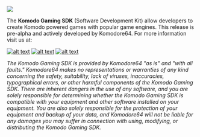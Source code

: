 ![](https://pbs.twimg.com/media/D4QSMtLWAAEC0f3.jpg:large)

The **Komodo Gaming SDK** (Software Development Kit) allow developers to create Komodo powered games with popular game engines. This release is pre-alpha and actively developed by Komodore64. For more information visit us at:

[![alt text][1.1]][1]
[![alt text][2.1]][2]
[![alt text][3.1]][3]

[1.1]: https://addons-media.operacdn.com/media/extensions/75/207175/6.9-rev1/icons/icon_64x64_24ffa8602b9b82d45611811a2f8be37a.png (Twitter)
[2.1]: https://images.sftcdn.net/images/t_app-logo-l,f_auto,dpr_auto/p/d1045634-99eb-11e6-9b2f-00163ec9f5fa/2507595994/telegram-icon.png (Telegram)
[3.1]: https://imag.malavida.com/mvimgbig/download-s/discord-20890-0.jpg (Discord)

[1]: https://twitter.com/komodoregames
[2]: https://t.me/komodore64
[3]: https://discord.gg/5Wx9UzF

*The Komodo Gaming SDK is provided by Komodore64 "as is" and "with all faults." Komodore64 makes no representations or warranties of any kind concerning the safety, suitability, lack of viruses, inaccuracies, typographical errors, or other harmful components of the Komodo Gaming SDK. There are inherent dangers in the use of any software, and you are solely responsible for determining whether the Komodo Gaming SDK is compatible with your equipment and other software installed on your equipment. You are also solely responsible for the protection of your equipment and backup of your data, and Komodore64 will not be liable for any damages you may suffer in connection with using, modifying, or distributing the Komodo Gaming SDK.*
